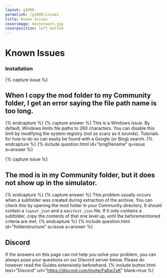 ```yaml
---
layout: g1000
permalink: /g1000/issues
title: Known Issues
coverimage: masterwarn.jpg
coverposition: left bottom
---
```


# Known Issues

<div class="accordion accordion-flush mb-4" id="accordion">
<h3>Installation</h3>

{% capture issue %}
## When I copy the mod folder to my Community folder, I get an error saying **the file path name is too long**.
{% endcapture %}
{% capture answer %}
This is a Windows issue. By default, Windows limits file paths to 260 characters. You can disable this limit by modifying the system registry (not as scary as it sounds). Tutorials for how to do so can easily be found with a Google (or Bing) search.
{% endcapture %}
{% include question.html id="longfilename" q=issue a=answer %}

{% capture issue %}
## The **mod is in my Community folder, but it does not show up in the simulator**.
{% endcapture %}
{% capture answer %}
This problem usually occurs when a subfolder was created during extraction of the archive. You can check this by opening the mod folder in your Community directory. It should contain a `layout.json` and  a `manifest.json` file. If it only contains a subfolder, copy the contents of that one level up, until the beforementioned criteria are met.
{% endcapture %}
{% include question.html id="folderstructure" q=issue a=answer %}
</div>


## Discord
If the answers on this page can not help you solve your problem, you can always pose your questions on our Discord server below.
Please do however read the Guides extensively beforehand.
{% include button.html text="Discord" url="https://discord.com/invite/Fa6w2xK" blank=true %}